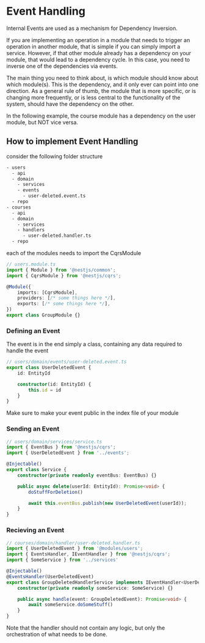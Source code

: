 # Event Handling

Internal Events are used as a mechanism for Dependency Inversion.

If you are implementing an operation in a module that needs to trigger an operation in another module, that is simple if you can simply import a service. However, if that other module already has a dependency on your module, that would lead to a dependency cycle. In this case, you need to inverse one of the dependencies via events.

The main thing you need to think about, is which module should know about which module(s). This is the dependency, and it only ever can point into one direction. As a general rule of thumb, the module that is more specific, or is changing more frequently, or is less central to the functionality of the system, should have the dependency on the other.

In the following example, the course module has a dependency on the user module, but NOT vice versa.

## How to implement Event Handling

consider the following folder structure

``` txt
- users
  - api
  - domain
    - services
    - events
      - user-deleted.event.ts
  - repo
- courses
  - api
  - domain
    - services
    - handlers
      - user-deleted.handler.ts
  - repo
```

each of the modules needs to import the CqrsModule

``` ts
// users.module.ts
import { Module } from '@nestjs/common';
import { CqrsModule } from '@nestjs/cqrs';

@Module({
    imports: [CqrsModule],
    providers: [/* some things here */],
    exports: [/* some things here */],
})
export class GroupModule {}
```

### Defining an Event

The event is in the end simply a class, containing any data required to handle the event

``` ts
// users/domain/events/user-deleted.event.ts
export class UserDeletedEvent {
    id: EntityId

    constructor(id: EntityId) {
        this.id = id
    }
}
```

Make sure to make your event public in the index file of your module

### Sending an Event

``` ts
// users/domain/services/service.ts
import { EventBus } from '@nestjs/cqrs';
import { UserDeletedEvent } from '../events';

@Injectable()
export class Service {
    constructor(private readonly eventBus: EventBus) {}

    public async delete(userId: EntityId): Promise<void> {
        doStuffForDeletion()

        await this.eventBus.publish(new UserDeletedEvent(userId));
    }
}
```

### Recieving an Event

``` ts
// courses/domain/handler/user-deleted.handler.ts
import { UserDeletedEvent } from '@modules/users';
import { EventsHandler, IEventHandler } from '@nestjs/cqrs';
import { SomeService } from '../services'

@Injectable()
@EventsHandler(UserDeletedEvent)
export class GroupDeletedHandlerService implements IEventHandler<UserDeletedEvent> {
    constructor(private readonly someService: SomeService) {}

    public async handle(event: GroupDeletedEvent): Promise<void> {
        await someService.doSomeStuff()
    }
}
```

Note that the handler should not contain any logic, but only the orchestration of what needs to be done.
